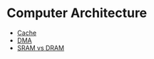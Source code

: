 # Computer Architecture

- [Cache](/contents/2022-10/2022-10-12.md)
- [DMA](/contents/2022-10/2022-10-13.md)
- [SRAM vs DRAM](/contents/2022-11/2022-11-08.md)
